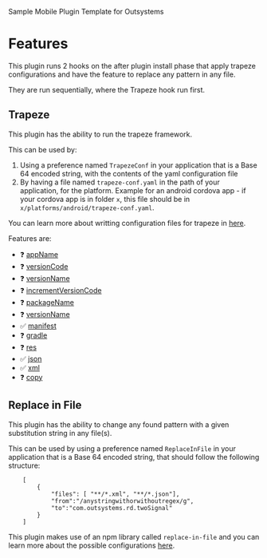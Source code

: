 Sample Mobile Plugin Template for Outsystems

# Features
This plugin runs 2 hooks on the after plugin install phase that apply trapeze configurations and have the feature to replace any pattern in any file.

They are run sequentially, where the Trapeze hook run first.
## Trapeze
This plugin has the ability to run the trapeze framework.

This can be used by:
1. Using a preference named `TrapezeConf` in your application that is a Base 64 encoded string, with the contents of the yaml configuration file
2. By having a file named `trapeze-conf.yaml` in the path of your application, for the platform. Example for an android cordova app - if your cordova app is in folder `x`, this file should be in `x/platforms/android/trapeze-conf.yaml`.

You can learn more about writting configuration files for trapeze in [here](https://trapeze.dev/docs/Operations/getting-started#writing-configuration-files).

Features are:
* :question:	[appName](https://trapeze.dev/docs/Operations/android#appName)
* :question:	[versionCode](https://trapeze.dev/docs/Operations/android#versionCode)
* :question:	[versionName](https://trapeze.dev/docs/Operations/android#versionName)
* :question:	[incrementVersionCode](https://trapeze.dev/docs/Operations/android#incrementVersionCode)
* :question:	[packageName](https://trapeze.dev/docs/Operations/android#packageName)
* :question:	[versionName](https://trapeze.dev/docs/Operations/android#manifest)
* :white_check_mark:	[manifest](https://trapeze.dev/docs/Operations/android#manifest)
* :question:	[gradle](https://trapeze.dev/docs/Operations/android#gradle)
* :question:	[res](https://trapeze.dev/docs/Operations/android#res)
* :white_check_mark:	[json](https://trapeze.dev/docs/Operations/android#json)
* :white_check_mark:	[xml](https://trapeze.dev/docs/Operations/android#xml)
* :question:	[copy](https://trapeze.dev/docs/Operations/android#copy)
## Replace in File

This plugin has the ability to change any found pattern with a given substitution string in any file(s).

This can be used by using a preference named `ReplaceInFile` in your application that is a Base 64 encoded string, that should follow the following structure:
```
    [ 
        {
            "files": [ "**/*.xml", "**/*.json"],
            "from":"/anystringwithorwithoutregex/g",
            "to":"com.outsystems.rd.twoSignal"
        }
    ]
```

This plugin makes use of an npm library called `replace-in-file` and you can learn more about the possible configurations [here](https://github.com/adamreisnz/replace-in-file#readme).

